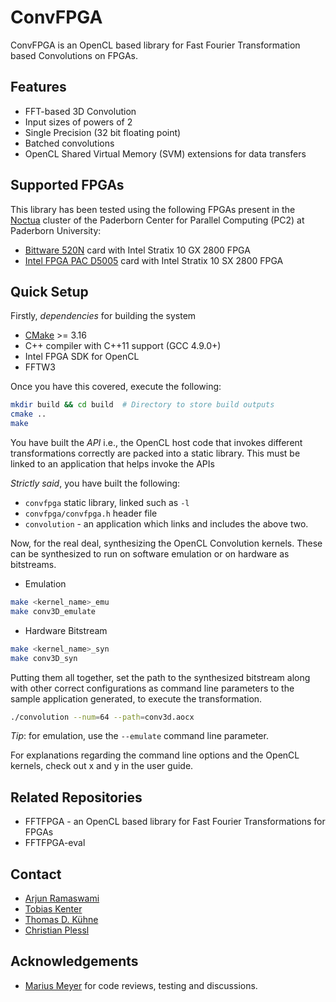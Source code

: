 # ConvFPGA

ConvFPGA is an OpenCL based library for Fast Fourier Transformation based Convolutions on FPGAs.

## Features

- FFT-based 3D Convolution
- Input sizes of powers of 2
- Single Precision (32 bit floating point)
- Batched convolutions
- OpenCL Shared Virtual Memory (SVM) extensions for data transfers

## Supported FPGAs

This library has been tested using the following FPGAs present in the [Noctua](https://pc2.uni-paderborn.de/hpc-services/available-systems/noctua1/) cluster of the Paderborn Center for Parallel Computing (PC2) at Paderborn University:

- [Bittware 520N](https://www.bittware.com/fpga/520n/) card with Intel Stratix 10 GX 2800 FPGA
- [Intel FPGA PAC D5005](https://www.intel.com/content/www/us/en/programmable/products/boards_and_kits/dev-kits/altera/intel-fpga-pac-d5005/overview.html) card with Intel Stratix 10 SX 2800 FPGA

## Quick Setup

Firstly, *dependencies* for building the system
- [CMake](https://cmake.org/) >= 3.16
- C++ compiler with C++11 support (GCC 4.9.0+)
- Intel FPGA SDK for OpenCL
- FFTW3

Once you have this covered, execute the following:

```bash
mkdir build && cd build  # Directory to store build outputs
cmake ..
make
```

You have built the *API* i.e., the OpenCL host code that invokes different transformations correctly are packed into a static library. This must be linked to an application that helps invoke the APIs

*Strictly said*, you have built the following:

- `convfpga` static library, linked such as `-l`
- `convfpga/convfpga.h` header file
- `convolution` - an application which links and includes the above two.

Now, for the real deal, synthesizing the OpenCL Convolution kernels. These can be synthesized to run on software emulation or on hardware as bitstreams.

- Emulation

```bash
make <kernel_name>_emu
make conv3D_emulate
```

- Hardware Bitstream

```bash
make <kernel_name>_syn
make conv3D_syn
```

Putting them all together, set the path to the synthesized bitstream along with other correct configurations as command line parameters to the sample application generated, to execute the transformation.

```bash
./convolution --num=64 --path=conv3d.aocx
```

*Tip*: for emulation, use the `--emulate` command line parameter.

For explanations regarding the command line options and the OpenCL kernels, check out x and y in the user guide.  

## Related Repositories

- FFTFPGA - an OpenCL based library for Fast Fourier Transformations for FPGAs
- FFTFPGA-eval

## Contact

- [Arjun Ramaswami](https://github.com/arjunramaswami)
- [Tobias Kenter](https://www.uni-paderborn.de/person/3145/)
- [Thomas D. Kühne](https://chemie.uni-paderborn.de/arbeitskreise/theoretische-chemie/kuehne/)
- [Christian Plessl](https://github.com/plessl)

## Acknowledgements

- [Marius Meyer](https://pc2.uni-paderborn.de/about-pc2/staff-board/staff/person/?tx_upbperson_personsite%5BpersonId%5D=40778&tx_upbperson_personsite%5Bcontroller%5D=Person&cHash=867dec7cae43afd76c85cd503d8da47b) for code reviews, testing and discussions.
